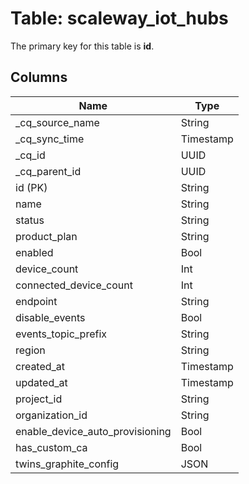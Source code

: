 # Table: scaleway_iot_hubs

The primary key for this table is **id**.

## Columns

| Name          | Type          |
| ------------- | ------------- |
|_cq_source_name|String|
|_cq_sync_time|Timestamp|
|_cq_id|UUID|
|_cq_parent_id|UUID|
|id (PK)|String|
|name|String|
|status|String|
|product_plan|String|
|enabled|Bool|
|device_count|Int|
|connected_device_count|Int|
|endpoint|String|
|disable_events|Bool|
|events_topic_prefix|String|
|region|String|
|created_at|Timestamp|
|updated_at|Timestamp|
|project_id|String|
|organization_id|String|
|enable_device_auto_provisioning|Bool|
|has_custom_ca|Bool|
|twins_graphite_config|JSON|